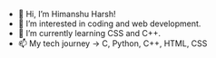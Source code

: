 - 👋 Hi, I’m Himanshu Harsh!
- 👀 I’m interested in coding and web development.
- 🌱 I’m currently learning CSS and C++.
- 📫 My tech journey -> C, Python, C++, HTML, CSS

<!---
himanharsh/himanharsh is a ✨ special ✨ repository because its `README.md` (this file) appears on your GitHub profile.
You can click the Preview link to take a look at your changes.
--->
